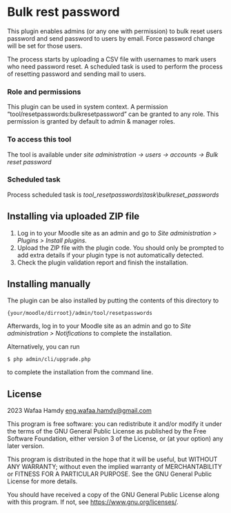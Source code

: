 # Bulk rest password #

This plugin enables admins (or any one with permission) to bulk reset users password and send password to users by email. Force password change will be set for those users.

The process starts by uploading a CSV file with usernames to mark users who need password reset. A scheduled task is used to perform the process of resetting password and sending mail to users.

### Role and permissions ###
This plugin can be used in system context. 
A permission “tool/resetpasswords:bulkresetpassword” can be granted to any role.
This permission is granted by default to admin & manager roles.

### To access this tool ###
The tool is available under _site administration -> users -> accounts -> Bulk reset password_

### Scheduled task ###
Process scheduled task is _tool_resetpasswords\task\bulkreset_passwords_


## Installing via uploaded ZIP file ##

1. Log in to your Moodle site as an admin and go to _Site administration >
   Plugins > Install plugins_.
2. Upload the ZIP file with the plugin code. You should only be prompted to add
   extra details if your plugin type is not automatically detected.
3. Check the plugin validation report and finish the installation.

## Installing manually ##

The plugin can be also installed by putting the contents of this directory to

    {your/moodle/dirroot}/admin/tool/resetpasswords

Afterwards, log in to your Moodle site as an admin and go to _Site administration >
Notifications_ to complete the installation.

Alternatively, you can run

    $ php admin/cli/upgrade.php

to complete the installation from the command line.

## License ##

2023 Wafaa Hamdy <eng.wafaa.hamdy@gmail.com>

This program is free software: you can redistribute it and/or modify it under
the terms of the GNU General Public License as published by the Free Software
Foundation, either version 3 of the License, or (at your option) any later
version.

This program is distributed in the hope that it will be useful, but WITHOUT ANY
WARRANTY; without even the implied warranty of MERCHANTABILITY or FITNESS FOR A
PARTICULAR PURPOSE.  See the GNU General Public License for more details.

You should have received a copy of the GNU General Public License along with
this program.  If not, see <https://www.gnu.org/licenses/>.
